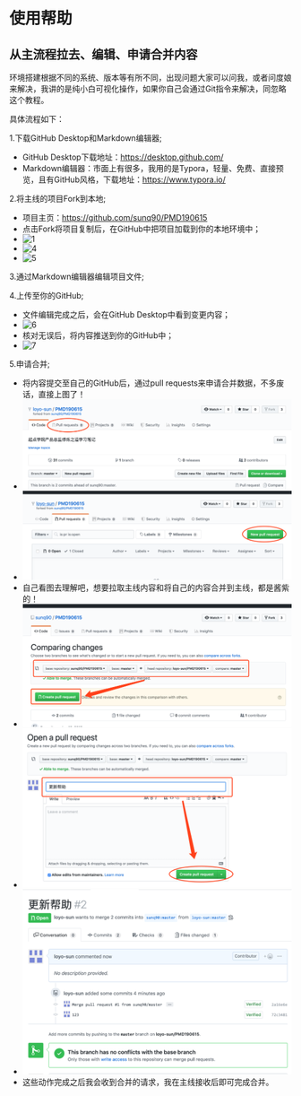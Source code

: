 # 使用帮助

## 从主流程拉去、编辑、申请合并内容

环境搭建根据不同的系统、版本等有所不同，出现问题大家可以问我，或者问度娘来解决，我讲的是纯小白可视化操作，如果你自己会通过Git指令来解决，同忽略这个教程。

具体流程如下：

1.下载GitHub Desktop和Markdown编辑器;

- GitHub Desktop下载地址：https://desktop.github.com/
- Markdown编辑器：市面上有很多，我用的是Typora，轻量、免费、直接预览，且有GitHub风格，下载地址：https://www.typora.io/

2.将主线的项目Fork到本地;

- 项目主页：https://github.com/sunq90/PMD190615
- 点击Fork将项目复制后，在GitHub中把项目加载到你的本地环境中；
- ![1](image/1.png)
- ![4](image/4.png)
- ![5](image/5.png)

3.通过Markdown编辑器编辑项目文件;

4.上传至你的GitHub;

- 文件编辑完成之后，会在GitHub Desktop中看到变更内容；
- ![6](image/6.png)
- 核对无误后，将内容推送到你的GitHub中；
- ![7](image/7.png)

5.申请合并;

- 将内容提交至自己的GitHub后，通过pull requests来申请合并数据，不多废话，直接上图了！
- ![13](image/13.png)
- ![14](image/14.png)
- 自己看图去理解吧，想要拉取主线内容和将自己的内容合并到主线，都是酱紫的！
- ![15](image/15.png)
- ![16](image/16.png)
- ![18](image/18.png)
- 这些动作完成之后我会收到合并的请求，我在主线接收后即可完成合并。
